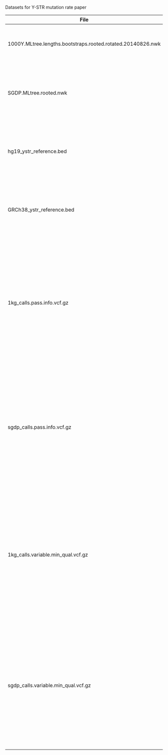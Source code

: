 Datasets for Y-STR mutation rate paper

File | Description
---- | ---------
1000Y.MLtree.lengths.bootstraps.rooted.rotated.20140826.nwk | Rooted Y-chromosome phylogeny for 1000 Genomes samples
SGDP.MLtree.rooted.nwk | Rooted Y-chromosome phylogeny for Simons Genome Diversity Project (SGDP) samples
hg19_ystr_reference.bed | BED file containing coordinates for Y-STRs relative to the hg19 human reference genome
GRCh38_ystr_reference.bed | BED file containing coordinates for Y-STRs relative to GRCh38 human reference genome
1kg_calls.pass.info.vcf.gz | VCF containing only the **INFO** field for all Y-STRs that passed the call set filters in the 1000 Genomes dataset. Contains information for both fixed and polymorphic loci, but no individual calls
sgdp_calls.pass.info.vcf.gz | VCF containing only the **INFO** field for all Y-STRs that passed the call set filters in the SGDP dataset. Contains information for both fixed and polymorphic loci, but no individual calls
1kg_calls.variable.min_qual.vcf.gz | VCF containing calls for all **polymorphic** Y-STRs that passed the filters in the 1000 Genomes dataset. On a per-locus basis, individual calls not passing the filters have been replaced with a missing genotype
sgdp_calls.variable.min_qual.vcf.gz | VCF containing calls for all **polymorphic** Y-STRs that passed the filters in the SGDP dataset. On a per-locus basis, individual calls not passing the filters have been replaced with a missing genotype
